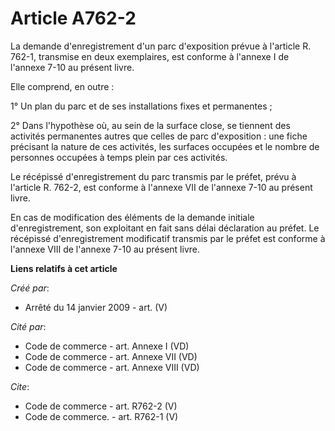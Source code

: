 # Article A762-2

La demande d'enregistrement d'un parc d'exposition prévue à l'article R. 762-1, transmise en deux exemplaires, est conforme à
l'annexe I de l'annexe 7-10 au présent livre. 

Elle comprend, en outre : 

1° Un plan du parc et de ses installations fixes et permanentes ; 

2° Dans l'hypothèse où, au sein de la surface close, se tiennent des activités permanentes autres que celles de parc
d'exposition : une fiche précisant la nature de ces activités, les surfaces occupées et le nombre de personnes occupées à
temps plein par ces activités. 

Le récépissé d'enregistrement du parc transmis par le préfet, prévu à l'article R. 762-2, est conforme à l'annexe VII de
l'annexe 7-10 au présent livre. 

En cas de modification des éléments de la demande initiale d'enregistrement, son exploitant en fait sans délai déclaration au
préfet. Le récépissé d'enregistrement modificatif transmis par le préfet est conforme à l'annexe VIII de l'annexe 7-10 au
présent livre.

**Liens relatifs à cet article**

_Créé par_:

  - Arrêté du 14 janvier 2009 - art. (V)

_Cité par_:

  - Code de commerce - art. Annexe I (VD)
  - Code de commerce - art. Annexe VII (VD)
  - Code de commerce - art. Annexe VIII (VD)

_Cite_:

  - Code de commerce - art. R762-2 (V)
  - Code de commerce. - art. R762-1 (V)
